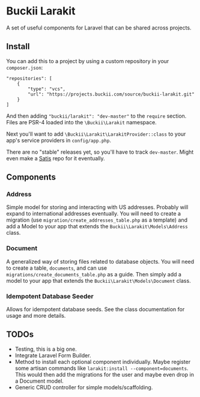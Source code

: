 # Buckii Larakit

A set of useful components for Laravel that can be shared across projects.

## Install

You can add this to a project by using a custom repository in your `composer.json`:

```
"repositories": [
    {
        "type": "vcs",
        "url": "https://projects.buckii.com/source/buckii-larakit.git"
    }
]
```

And then adding `"buckii/larakit": "dev-master"` to the `require` section.  Files
are PSR-4 loaded into the `\Buckii\Larakit` namespace.

Next you'll want to add `\Buckii\Larakit\LarakitProvider::class` to your app's
service providers in `config/app.php`.

There are no "stable" releases yet, so you'll have to track `dev-master`.
Might even make a [Satis](https://github.com/composer/satis) repo for it
eventually.

## Components

### Address

Simple model for storing and interacting with US addresses.  Probably will
expand to international addresses eventually.  You will need to create a
migration (use `migration/create_addresses_table.php` as a template) and add a
Model to your app that extends the `Buckii\Larakit\Models\Address` class.

### Document

A generalized way of storing files related to database
objects. You will need to create a table, `documents`, and
can use `migrations/create_documents_table.php` as a guide.
Then simply add a model to your app that extends the
`Buckii\Larakit\Models\Document` class.

### Idempotent Database Seeder

Allows for idempotent database seeds.  See the class
documentation for usage and more details.

## TODOs

* Testing, this is a big one.
* Integrate Laravel Form Builder.
* Method to install each optional component individually.  Maybe register some
  artisan commands like `larakit:install --component=documents`.  This would
  then add the migrations for the user and maybe even drop in a Document model.
* Generic CRUD controller for simple models/scaffolding.
